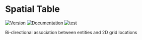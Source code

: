 # Spatial Table

[![Version](https://img.shields.io/crates/v/spatial_table.svg)](https://crates.io/crates/spatial_table)
[![Documentation](https://docs.rs/spatial_table/badge.svg)](https://docs.rs/spatial_table)
[![test](https://github.com/stevebob/spatial-table/actions/workflows/test.yml/badge.svg)](https://github.com/stevebob/spatial-table/actions/workflows/test.yml)

Bi-directional association between entities and 2D grid locations

